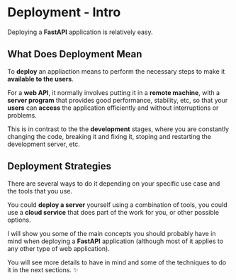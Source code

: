 # Deployment - Intro

Deploying a **FastAPI** application is relatively easy.

## What Does Deployment Mean

To **deploy** an appliaction means to perform the necessary steps to make it **available to the users**.

For a **web API**, it normally involves putting it in a **remote machine**, with a **server program** that provides good performance, stability, etc, so that your **users** can **access** the application efficiently and without interruptions or problems.

This is in contrast to the the **development** stages, where you are constantly changing the code, breaking it and fixing it, stoping and restarting the development server, etc.

## Deployment Strategies

There are several ways to do it depending on your specific use case and the tools that you use.

You could **deploy a server** yourself using a combination of tools, you could use a **cloud service** that does part of the work for you, or other possible options.

I will show you some of the main concepts you should probably have in mind when deploying a **FastAPI** application (although most of it applies to any other type of web application).

You will see more details to have in mind and some of the techniques to do it in the next sections. ✨

